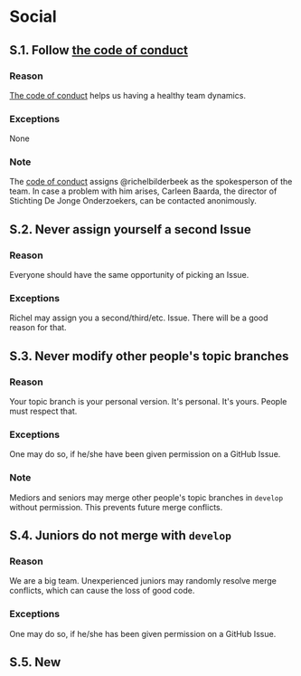 # Social


## S.1. Follow [the code of conduct](../code_of_conduct.md)

### Reason

[The code of conduct](../code_of_conduct.md) helps us having a healthy team dynamics.

### Exceptions

None

### Note

The [code of conduct](../code_of_conduct.md) assigns @richelbilderbeek as the spokesperson
of the team. In case a problem with him arises, Carleen Baarda, the director of Stichting
De Jonge Onderzoekers, can be contacted anonimously.

## S.2. Never assign yourself a second Issue

### Reason

Everyone should have the same opportunity of picking an Issue. 

### Exceptions

Richel may assign you a second/third/etc. Issue. There will be a good reason for that.

## S.3. Never modify other people's topic branches

### Reason

Your topic branch is your personal version. It's personal. It's yours. People must respect that.

### Exceptions 

One may do so, if he/she have been given permission on a GitHub Issue.

### Note

Mediors and seniors may merge other people's topic branches in `develop` 
without permission. This prevents future merge conflicts.

## S.4. Juniors do not merge with `develop`

### Reason

We are a big team. Unexperienced juniors may randomly resolve merge conflicts,
which can cause the loss of good code. 

### Exceptions 

One may do so, if he/she has been given permission on a GitHub Issue.

## S.5. New 
